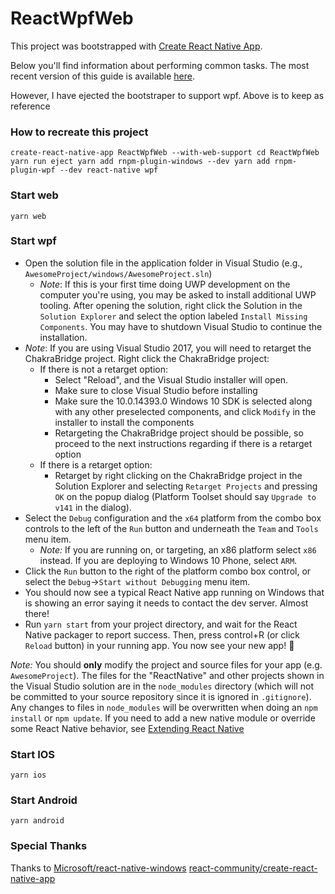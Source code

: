 # ReactWpfWeb

This project was bootstrapped with [Create React Native App](https://github.com/react-community/create-react-native-app).

Below you'll find information about performing common tasks. The most recent version of this guide is available [here](https://github.com/react-community/create-react-native-app/blob/master/react-native-scripts/template/README.md).

However, I have ejected the bootstraper to support wpf. Above is to keep as reference


### How to recreate this project
``
create-react-native-app ReactWpfWeb --with-web-support
cd ReactWpfWeb
yarn run eject
yarn add rnpm-plugin-windows --dev
yarn add rnpm-plugin-wpf --dev
react-native wpf
``

### Start web
``
yarn web
``

### Start wpf
- Open the solution file in the application folder in Visual Studio (e.g., `AwesomeProject/windows/AwesomeProject.sln`)
	- *Note*: If this is your first time doing UWP development on the computer you're using, you may be asked to install additional UWP tooling. After opening the solution, right click the Solution in the `Solution Explorer` and select the option labeled `Install Missing Components`. You may have to shutdown Visual Studio to continue the installation.
- *Note*: If you are using Visual Studio 2017, you will need to retarget the ChakraBridge project. Right click the ChakraBridge project:
    - If there is not a retarget option:
        - Select "Reload", and the Visual Studio installer will open.
        - Make sure to close Visual Studio before installing
        - Make sure the 10.0.14393.0 Windows 10 SDK is selected along with any other preselected components, and click `Modify` in the installer to install the components
        - Retargeting the ChakraBridge project should be possible, so proceed to the next instructions regarding if there is a retarget option
    - If there is a retarget option:
        - Retarget by right clicking on the ChakraBridge project in the Solution Explorer and selecting `Retarget Projects` and pressing `OK` on the popup dialog (Platform Toolset should say `Upgrade to v141` in the dialog).
- Select the `Debug` configuration and the `x64` platform from the combo box controls to the left of the `Run` button and underneath the `Team` and `Tools` menu item.
	- *Note:* If you are running on, or targeting, an x86 platform select `x86` instead. If you are deploying to Windows 10 Phone, select `ARM`.
- Click the `Run` button to the right of the platform combo box control, or select the `Debug`->`Start without Debugging` menu item.
- You should now see a typical React Native app running on Windows that is showing an error saying it needs to contact the dev server. Almost there!
- Run `yarn start` from your project directory, and wait for the React Native packager to report success. Then, press control+R (or click `Reload` button) in your running app. You now see your new app! :tada:

*Note:* You should **only** modify the project and source files for your app (e.g. `AwesomeProject`). The files for the "ReactNative" and other projects shown in the Visual Studio solution are in the `node_modules` directory (which will not be committed to your source repository since it is ignored in `.gitignore`). Any changes to files in `node_modules` will be overwritten when doing an `npm install` or `npm update`. If you need to add a new native module or override some React Native behavior, see [Extending React Native](http://github.com/Microsoft/react-native-windows#extending-react-native)

### Start IOS
``
yarn ios
``

### Start Android
``
yarn android
``

### Special Thanks
Thanks to 
[Microsoft/react-native-windows](https://github.com/Microsoft/react-native-windows)
[react-community/create-react-native-app](https://github.com/react-community/create-react-native-app)